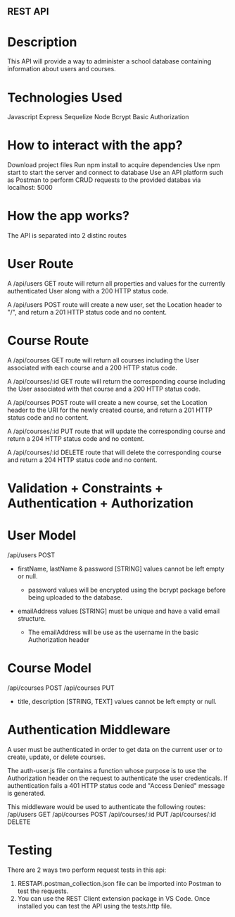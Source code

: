 ## REST API

# Description
 This API will provide a way to administer a school database containing information about users and courses.

 # Technologies Used
  Javascript
  Express
  Sequelize
  Node
  Bcrypt
  Basic Authorization

 # How to interact with the app?
  Download project files
  Run npm install to acquire dependencies
  Use npm start to start the server and connect to database
  Use an API platform such as Postman to perform CRUD requests to the provided databas via localhost: 5000

# How the app works? 
  
  The API is separated into 2 distinc routes

  # User Route
  A /api/users GET route will return all properties and values for the currently authenticated User along with a 200 HTTP status code.
  
  A /api/users POST route will create a new user, set the Location header to "/", and return a 201 HTTP status code and no content.

  # Course Route

  A /api/courses GET route  will return all courses including the User associated with each course and a 200 HTTP status code.

  A /api/courses/:id GET route  will return the corresponding course including the User associated with that course and a 200 HTTP status code.

  A /api/courses POST route  will create a new course, set the Location header to the URI for the newly created course, and return a 201 HTTP status code and no content.

  A /api/courses/:id PUT route that will update the corresponding course and return a 204 HTTP status code and no content.

  A /api/courses/:id DELETE route that will delete the corresponding course and return a 204 HTTP status code and no content.

# Validation + Constraints + Authentication + Authorization

  # User Model 
  
  /api/users POST
  * firstName, lastName & password [STRING] values cannot be left empty or null.
    - password values will be encrypted using the bcrypt package before being uploaded to the database.

  * emailAddress values [STRING] must be unique and have a valid email structure.
    - The emailAddress will be use as the username in the basic Authorization header
  
  # Course Model

  /api/courses POST
  /api/courses PUT

  * title, description [STRING, TEXT] values cannot be left empty or null.

  # Authentication Middleware
  A user must be authenticated in order to get data on the current user or to create, update, or delete courses.

  The auth-user.js file contains a function whose purpose is to use the Authorization header on the request to authenticate the user credenticals. If authentication fails a 401 HTTP status code and "Access Denied" message is generated.

  This middleware would be used to authenticate the following routes:
  /api/users GET
  /api/courses POST
  /api/courses/:id PUT
  /api/courses/:id DELETE

# Testing 
  There are 2 ways two perform request tests in this api:

  1. RESTAPI.postman_collection.json file can be imported into Postman to test the requests.
  2. You can use the REST Client extension package in VS Code. Once installed you can test the API using the tests.http file.
